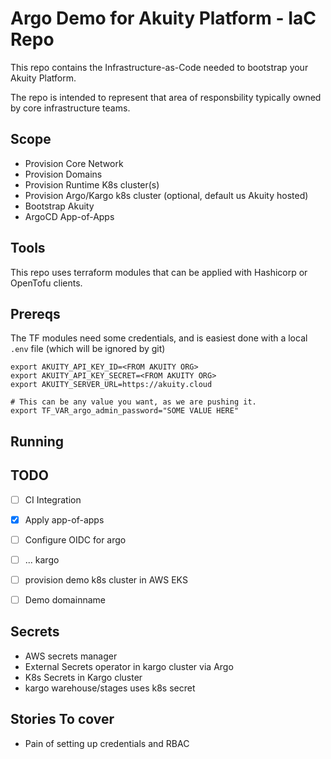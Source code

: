 # Argo Demo for Akuity Platform - IaC Repo

This repo contains the Infrastructure-as-Code needed to bootstrap your Akuity Platform.

The repo is intended to represent that area of responsbility typically owned by core infrastructure teams.

## Scope

- Provision Core Network
- Provision Domains
- Provision Runtime K8s cluster(s)
- Provision Argo/Kargo k8s cluster (optional, default us Akuity hosted)
- Bootstrap Akuity 
 - ArgoCD App-of-Apps


## Tools

This repo uses terraform modules that can be applied with Hashicorp or OpenTofu clients.


## Prereqs

The TF modules need some credentials, and is easiest done with a local `.env` file (which will be ignored by git)

```
export AKUITY_API_KEY_ID=<FROM AKUITY ORG>
export AKUITY_API_KEY_SECRET=<FROM AKUITY ORG>
export AKUITY_SERVER_URL=https://akuity.cloud

# This can be any value you want, as we are pushing it.
export TF_VAR_argo_admin_password="SOME VALUE HERE"
```


## Running



## TODO

- [ ] CI Integration 
- [x] Apply app-of-apps
- [ ] Configure OIDC for argo
- [ ]  ... kargo
- [ ] provision demo k8s cluster in AWS EKS
- [ ] Demo domainname


## Secrets
- AWS secrets manager
- External Secrets operator in kargo cluster via Argo
- K8s Secrets in Kargo cluster
- kargo warehouse/stages uses k8s secret


## Stories To cover
- Pain of setting up credentials and RBAC
